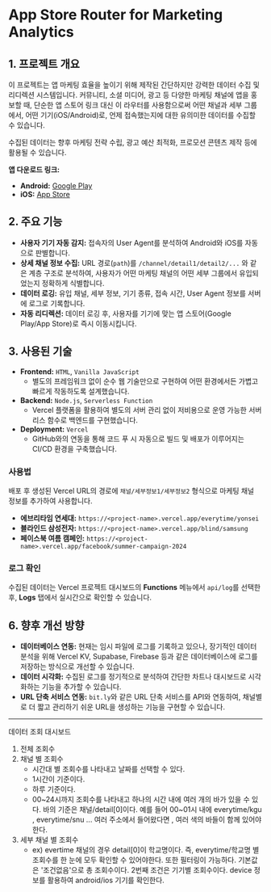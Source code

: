 <!-- @format -->

# App Store Router for Marketing Analytics

## 1. 프로젝트 개요

이 프로젝트는 앱 마케팅 효율을 높이기 위해 제작된 간단하지만 강력한 데이터 수집 및 리디렉션 시스템입니다. 커뮤니티, 소셜 미디어, 광고 등 다양한 마케팅 채널에 앱을 홍보할 때, 단순한 앱 스토어 링크 대신 이 라우터를 사용함으로써 어떤 채널과 세부 그룹에서, 어떤 기기(iOS/Android)로, 언제 접속했는지에 대한 유의미한 데이터를 수집할 수 있습니다.

수집된 데이터는 향후 마케팅 전략 수립, 광고 예산 최적화, 프로모션 콘텐츠 제작 등에 활용될 수 있습니다.

**앱 다운로드 링크:**

- **Android:** [Google Play](https://play.google.com/store/apps/details?id=com.moneyfitapp.app)
- **iOS:** [App Store](https://apps.apple.com/app/money-fit/id6749416452)

## 2. 주요 기능

- **사용자 기기 자동 감지:** 접속자의 User Agent를 분석하여 Android와 iOS를 자동으로 판별합니다.
- **상세 채널 정보 수집:** URL 경로(`path`)를 `/channel/detail1/detail2/...` 와 같은 계층 구조로 분석하여, 사용자가 어떤 마케팅 채널의 어떤 세부 그룹에서 유입되었는지 정확하게 식별합니다.
- **데이터 로깅:** 유입 채널, 세부 정보, 기기 종류, 접속 시간, User Agent 정보를 서버에 로그로 기록합니다.
- **자동 리디렉션:** 데이터 로깅 후, 사용자를 기기에 맞는 앱 스토어(Google Play/App Store)로 즉시 이동시킵니다.

## 3. 사용된 기술

- **Frontend:** `HTML`, `Vanilla JavaScript`
  - 별도의 프레임워크 없이 순수 웹 기술만으로 구현하여 어떤 환경에서든 가볍고 빠르게 작동하도록 설계했습니다.
- **Backend:** `Node.js`, `Serverless Function`
  - Vercel 플랫폼을 활용하여 별도의 서버 관리 없이 저비용으로 운영 가능한 서버리스 함수로 백엔드를 구현했습니다.
- **Deployment:** `Vercel`
  - GitHub와의 연동을 통해 코드 푸 시 자동으로 빌드 및 배포가 이루어지는 CI/CD 환경을 구축했습니다.

### 사용법

배포 후 생성된 Vercel URL의 경로에 `채널/세부정보1/세부정보2` 형식으로 마케팅 채널 정보를 추가하여 사용합니다.

- **에브리타임 연세대:** `https://<project-name>.vercel.app/everytime/yonsei`
- **블라인드 삼성전자:** `https://<project-name>.vercel.app/blind/samsung`
- **페이스북 여름 캠페인:** `https://<project-name>.vercel.app/facebook/summer-campaign-2024`

### 로그 확인

수집된 데이터는 Vercel 프로젝트 대시보드의 **Functions** 메뉴에서 `api/log`를 선택한 후, **Logs** 탭에서 실시간으로 확인할 수 있습니다.

## 6. 향후 개선 방향

- **데이터베이스 연동:** 현재는 임시 파일에 로그를 기록하고 있으나, 장기적인 데이터 분석을 위해 Vercel KV, Supabase, Firebase 등과 같은 데이터베이스에 로그를 저장하는 방식으로 개선할 수 있습니다.
- **데이터 시각화:** 수집된 로그를 정기적으로 분석하여 간단한 차트나 대시보드로 시각화하는 기능을 추가할 수 있습니다.
- **URL 단축 서비스 연동:** `bit.ly`와 같은 URL 단축 서비스를 API와 연동하여, 채널별로 더 짧고 관리하기 쉬운 URL을 생성하는 기능을 구현할 수 있습니다.

---

데이터 조회 대시보드

1. 전체 조회수
2. 채널 별 조회수
   - 시간대 별 조회수를 나타내고 날짜를 선택할 수 있다.
   - 1시간이 기준이다.
   - 하루 기준이다.
   - 00~24시까지 조회수를 나타내고 하나의 시간 내에 여러 개의 바가 있을 수 있다. 바의 기준은 채널/detail[0]이다. 예를 들어 00~01시 내에 everytime/kgu , everytime/snu ... 여러 주소에서 들어왔다면 , 여러 색의 바들이 함께 있어야한다.
3. 세부 채널 별 조회수
   - ex) evertime 채널의 경우 detail[0]이 학교명이다. 즉, everytime/학교명 별 조회수를 한 눈에 모두 확인할 수 있어야한다. 또한 필터링이 가능하다. 기본값은 '조건없음'으로 총 조회수이다. 2번째 조건은 기기별 조회수이다. device 정보를 활용하여 android/ios 기기를 확인한다.
